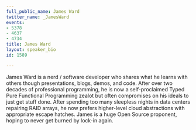 ```yaml
---
full_public_name: James Ward
twitter_name: _JamesWard
events:
- 5378
- 4637
- 4734
title: James Ward
layout: speaker_bio
id: 1589

---
```

James Ward is a nerd / software developer who shares what he learns with others though presentations, blogs, demos, and code. After over two decades of professional programming, he is now a self-proclaimed Typed Pure Functional Programming zealot but often compromises on his ideals to just get stuff done. After spending too many sleepless nights in data centers repairing RAID arrays, he now prefers higher-level cloud abstractions with appropriate escape hatches. James is a huge Open Source proponent, hoping to never get burned by lock-in again.